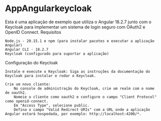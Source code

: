 # AppAngularkeycloak

Esta é uma aplicação de exemplo que utiliza o Angular 18.2.7 junto com o Keycloak para implementar um sistema de login seguro com OAuth2 e OpenID Connect.
Requisitos

    Node.js - 20.15.1 e npm (para instalar pacotes e executar a aplicação Angular)
    Angular CLI - 18.2.7
    Keycloak (configurado para suportar a aplicação)

Configuração do Keycloak

    Instale e execute o Keycloak: Siga as instruções da documentação do Keycloak para instalar e rodar o Keycloak.

    Crie um novo cliente:
        No console de administração do Keycloak, crie um realm com o nome de oauth2.
        Nomeie o cliente como oauth2 e configure o campo "Client Protocol" como openid-connect.
        Em "Access Type", selecione public.
        Defina o campo "Valid Redirect URIs" com a URL onde a aplicação Angular estará hospedada, por exemplo: http://localhost:4200/*.

    
